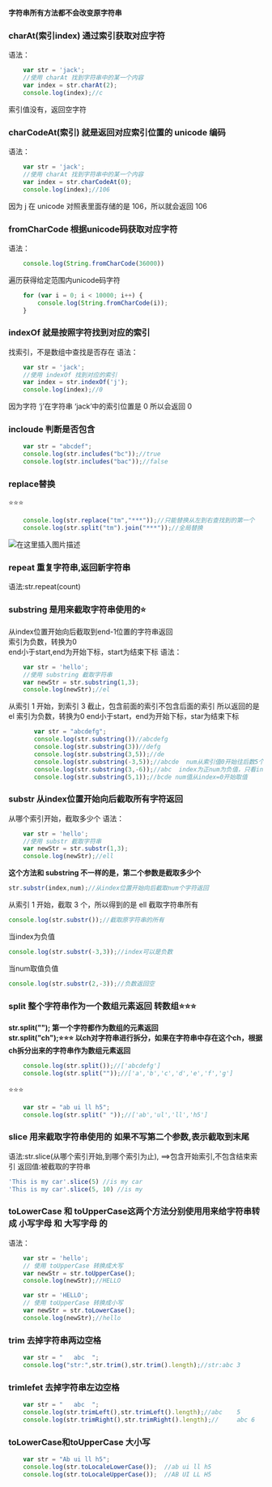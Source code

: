**字符串所有方法都不会改变原字符串**

### charAt(索引index)   通过索引获取对应字符
语法：

```javascript
	var str = 'jack';        
	//使用 charAt 找到字符串中的某一个内容        
	var index = str.charAt(2);        
	console.log(index);//c
```
索引值没有，返回空字符

### charCodeAt(索引)  就是返回对应索引位置的 unicode 编码
语法：

```javascript
	var str = 'jack';        
	//使用 charAt 找到字符串中的某一个内容        
	var index = str.charCodeAt(0);        
	console.log(index);//106
```
因为 j 在 unicode 对照表里面存储的是 106，所以就会返回 106
### fromCharCode   根据unicode码获取对应字符

语法：

```javascript
	console.log(String.fromCharCode(36000))
```
遍历获得给定范围内unicode码字符

```javascript
	for (var i = 0; i < 10000; i++) {            
		console.log(String.fromCharCode(i));        
	}
```

### indexOf  就是按照字符找到对应的索引
找索引，不是数组中查找是否存在
语法：

```javascript
	var str = 'jack';        
	//使用 indexOf 找到对应的索引        
	var index = str.indexOf('j');        
	console.log(index);//0
```
  因为字符 ‘j’在字符串 ‘jack’中的索引位置是 0
  所以会返回 0

### incloude   判断是否包含

```javascript
	var str = "abcdef";        
	console.log(str.includes("bc"));//true        
	console.log(str.includes("bac"));//false
```
### replace替换
⭐⭐⭐
```javascript
	console.log(str.replace("tm","***"));//只能替换从左到右查找到的第一个                		
	console.log(str.split("tm").join("***"));//全局替换
```

![在这里插入图片描述](https://p3-juejin.byteimg.com/tos-cn-i-k3u1fbpfcp/0560d5935d8f4f7099b9157e85b1e5c1~tplv-k3u1fbpfcp-zoom-1.image)

### repeat  重复字符串,返回新字符串
语法:str.repeat(count)

### substring 是用来截取字符串使用的⭐
从index位置开始向后截取到end-1位置的字符串返回            
索引为负数，转换为0            
end小于start,end为开始下标，start为结束下标
语法：

```javascript
	var str = 'hello';        
	//使用 substring 截取字符串        
	var newStr = str.substring(1,3);        
	console.log(newStr);//el
```
从索引 1 开始，到索引 3 截止，包含前面的索引不包含后面的索引
 所以返回的是 el
 索引为负数，转换为0
 end小于start，end为开始下标，star为结束下标

```javascript
       var str = "abcdefg";        
       console.log(str.substring())//abcdefg        
       console.log(str.substring(3))//defg                
       console.log(str.substring(3,5));//de                
       console.log(str.substring(-3,5));//abcde  num从索引值0开始往后数5个        
       console.log(str.substring(3,-6));//abc  index为正num为负值，只看index值        
       console.log(str.substring(5,1));//bcde num值从index=0开始取值
```

### substr 从index位置开始向后截取所有字符返回
从哪个索引开始，截取多少个
语法：

```javascript
	var str = 'hello';        
	//使用 substr 截取字符串        
	var newStr = str.substr(1,3);        
	console.log(newStr);//ell
```
**这个方法和 substring 不一样的是，第二个参数是截取多少个**

```javascript
str.substr(index,num);//从index位置开始向后截取num个字符返回 
```

 从索引 1 开始，截取 3 个，所以得到的是 ell
 截取字符串所有

```javascript
console.log(str.substr());//截取原字符串的所有
```
当index为负值

```javascript
console.log(str.substr(-3,3));//index可以是负数
```

当num取值负值

```javascript
console.log(str.substr(2,-3));//负数返回空
```



### split 整个字符串作为一个数组元素返回   转数组⭐⭐⭐
**str.split("");
第一个字符都作为数组的元素返回**        
**str.split("ch");⭐⭐⭐
以ch对字符串进行拆分，如果在字符串中存在这个ch，根据ch拆分出来的字符串作为数组元素返回**

```javascript
	console.log(str.split());//['abcdefg']        
	console.log(str.split(""));//['a','b','c','d','e','f','g']
```
⭐⭐⭐

```javascript
	var str = "ab ui ll h5";        
	console.log(str.split(" "));//['ab','ul','ll','h5']
```
### slice 用来截取字符串使用的   如果不写第二个参数,表示截取到末尾
语法:str.slice(从哪个索引开始,到哪个索引为止),
  ==>包含开始索引,不包含结束索引 
返回值:被截取的字符串

```js
'This is my car'.slice(5) //is my car
'This is my car'.slice(5, 10) //is my
```
### toLowerCase 和 toUpperCase这两个方法分别使用用来给字符串转成 小写字母 和 大写字母 的
语法：

```javascript
 	var str = 'hello';        
 	// 使用 toUpperCase 转换成大写        
 	var newStr = str.toUpperCase();        
 	console.log(newStr);//HELLO
```

```javascript
	var str = 'HELLO';        
	// 使用 toUpperCase 转换成小写        
	var newStr = str.toLowerCase();        
	console.log(newStr);//hello
```
### trim 去掉字符串两边空格

```javascript
	var str = "   abc  ";
	console.log("str:",str.trim(),str.trim().length);//str:abc 3
```

### trimlefet  去掉字符串左边空格

```javascript
	var str = "   abc  ";
	console.log(str.trimLeft(),str.trimLeft().length);//abc    5        		
	console.log(str.trimRight(),str.trimRight().length);//     abc 6
```

### toLowerCase和toUpperCase   大小写

```js
    var str = "Ab ui ll h5";
    console.log(str.toLocaleLowerCase());  //ab ui ll h5
    console.log(str.toLocaleUpperCase());  //AB UI LL H5
```